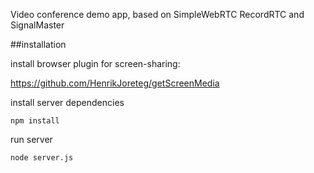 Video conference demo app, based on SimpleWebRTC RecordRTC and SignalMaster

##installation

install browser plugin for screen-sharing:

https://github.com/HenrikJoreteg/getScreenMedia

install server dependencies

```
npm install

```

run server

```
node server.js
```